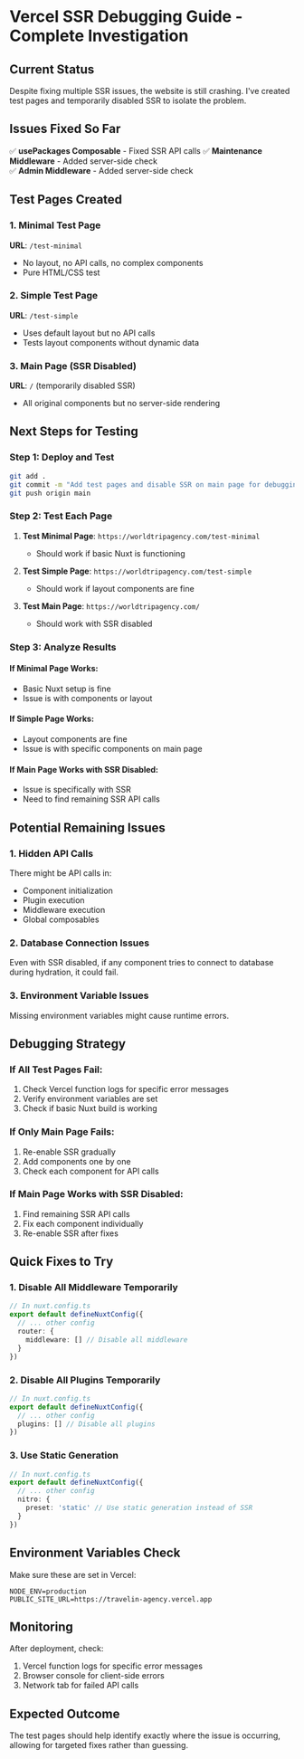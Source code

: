# Vercel SSR Debugging Guide - Complete Investigation

## Current Status
Despite fixing multiple SSR issues, the website is still crashing. I've created test pages and temporarily disabled SSR to isolate the problem.

## Issues Fixed So Far
✅ **usePackages Composable** - Fixed SSR API calls
✅ **Maintenance Middleware** - Added server-side check  
✅ **Admin Middleware** - Added server-side check

## Test Pages Created

### 1. Minimal Test Page
**URL**: `/test-minimal`
- No layout, no API calls, no complex components
- Pure HTML/CSS test

### 2. Simple Test Page  
**URL**: `/test-simple`
- Uses default layout but no API calls
- Tests layout components without dynamic data

### 3. Main Page (SSR Disabled)
**URL**: `/` (temporarily disabled SSR)
- All original components but no server-side rendering

## Next Steps for Testing

### Step 1: Deploy and Test
```bash
git add .
git commit -m "Add test pages and disable SSR on main page for debugging"
git push origin main
```

### Step 2: Test Each Page
1. **Test Minimal Page**: `https://worldtripagency.com/test-minimal`
   - Should work if basic Nuxt is functioning
   
2. **Test Simple Page**: `https://worldtripagency.com/test-simple`
   - Should work if layout components are fine
   
3. **Test Main Page**: `https://worldtripagency.com/`
   - Should work with SSR disabled

### Step 3: Analyze Results

#### If Minimal Page Works:
- Basic Nuxt setup is fine
- Issue is with components or layout

#### If Simple Page Works:
- Layout components are fine
- Issue is with specific components on main page

#### If Main Page Works with SSR Disabled:
- Issue is specifically with SSR
- Need to find remaining SSR API calls

## Potential Remaining Issues

### 1. Hidden API Calls
There might be API calls in:
- Component initialization
- Plugin execution
- Middleware execution
- Global composables

### 2. Database Connection Issues
Even with SSR disabled, if any component tries to connect to database during hydration, it could fail.

### 3. Environment Variable Issues
Missing environment variables might cause runtime errors.

## Debugging Strategy

### If All Test Pages Fail:
1. Check Vercel function logs for specific error messages
2. Verify environment variables are set
3. Check if basic Nuxt build is working

### If Only Main Page Fails:
1. Re-enable SSR gradually
2. Add components one by one
3. Check each component for API calls

### If Main Page Works with SSR Disabled:
1. Find remaining SSR API calls
2. Fix each component individually
3. Re-enable SSR after fixes

## Quick Fixes to Try

### 1. Disable All Middleware Temporarily
```typescript
// In nuxt.config.ts
export default defineNuxtConfig({
  // ... other config
  router: {
    middleware: [] // Disable all middleware
  }
})
```

### 2. Disable All Plugins Temporarily
```typescript
// In nuxt.config.ts
export default defineNuxtConfig({
  // ... other config
  plugins: [] // Disable all plugins
})
```

### 3. Use Static Generation
```typescript
// In nuxt.config.ts
export default defineNuxtConfig({
  // ... other config
  nitro: {
    preset: 'static' // Use static generation instead of SSR
  }
})
```

## Environment Variables Check
Make sure these are set in Vercel:
```
NODE_ENV=production
PUBLIC_SITE_URL=https://travelin-agency.vercel.app
```

## Monitoring
After deployment, check:
1. Vercel function logs for specific error messages
2. Browser console for client-side errors
3. Network tab for failed API calls

## Expected Outcome
The test pages should help identify exactly where the issue is occurring, allowing for targeted fixes rather than guessing.
